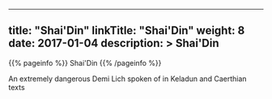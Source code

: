 
---
title: "Shai'Din"
linkTitle: "Shai'Din"
weight: 8
date: 2017-01-04
description: >
 Shai'Din
---

{{% pageinfo %}}
Shai'Din
{{% /pageinfo %}}

An extremely dangerous Demi Lich spoken of in Keladun and Caerthian texts
